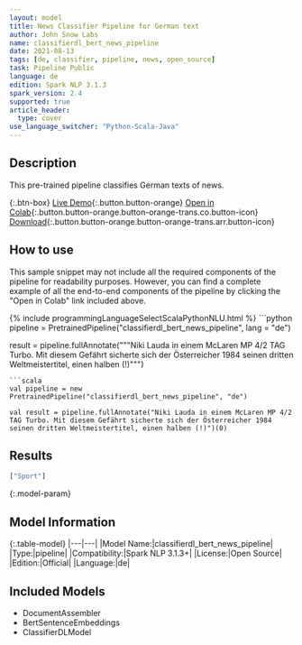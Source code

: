 ```yaml
---
layout: model
title: News Classifier Pipeline for German text
author: John Snow Labs
name: classifierdl_bert_news_pipeline
date: 2021-08-13
tags: [de, classifier, pipeline, news, open_source]
task: Pipeline Public
language: de
edition: Spark NLP 3.1.3
spark_version: 2.4
supported: true
article_header:
  type: cover
use_language_switcher: "Python-Scala-Java"
---
```


## Description

This pre-trained pipeline classifies German texts of news.

{:.btn-box}
[Live Demo](https://demo.johnsnowlabs.com/public/CLASSIFICATION_DE_NEWS/){:.button.button-orange}
[Open in Colab](https://colab.research.google.com/github/JohnSnowLabs/spark-nlp-workshop/blob/master/tutorials/streamlit_notebooks/CLASSIFICATION_DE_NEWS.ipynb){:.button.button-orange.button-orange-trans.co.button-icon}
[Download](https://s3.amazonaws.com/auxdata.johnsnowlabs.com/public/models/classifierdl_bert_news_pipeline_de_3.1.3_2.4_1628851787696.zip){:.button.button-orange.button-orange-trans.arr.button-icon}

## How to use

This sample snippet may not include all the required components of the pipeline for readability purposes. However, you can find a complete example of all the end-to-end components of the pipeline by clicking the "Open in Colab" link included above.




<div class="tabs-box" markdown="1">
{% include programmingLanguageSelectScalaPythonNLU.html %}
```python
pipeline = PretrainedPipeline("classifierdl_bert_news_pipeline", lang = "de")

result = pipeline.fullAnnotate("""Niki Lauda in einem McLaren MP 4/2 TAG Turbo. Mit diesem Gefährt sicherte sich der Österreicher 1984 seinen dritten Weltmeistertitel, einen halben (!)""")
```
```scala
val pipeline = new PretrainedPipeline("classifierdl_bert_news_pipeline", "de")

val result = pipeline.fullAnnotate("Niki Lauda in einem McLaren MP 4/2 TAG Turbo. Mit diesem Gefährt sicherte sich der Österreicher 1984 seinen dritten Weltmeistertitel, einen halben (!)")(0)
```
</div>

## Results

```bash
["Sport"]
```

{:.model-param}
## Model Information

{:.table-model}
|---|---|
|Model Name:|classifierdl_bert_news_pipeline|
|Type:|pipeline|
|Compatibility:|Spark NLP 3.1.3+|
|License:|Open Source|
|Edition:|Official|
|Language:|de|

## Included Models

- DocumentAssembler
- BertSentenceEmbeddings
- ClassifierDLModel
